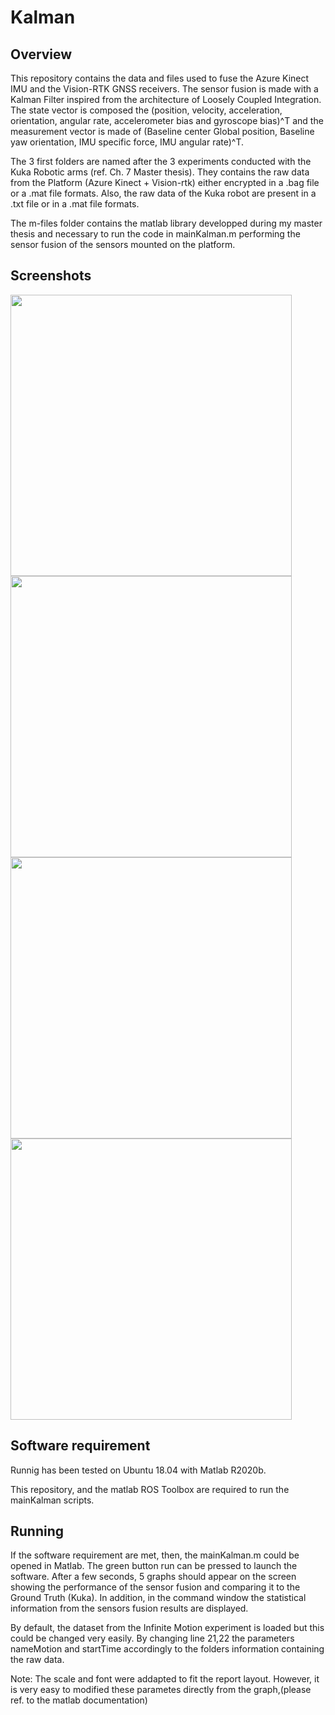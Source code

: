 # Kalman

## Overview

This repository contains the data and files used to fuse the Azure Kinect IMU and the Vision-RTK GNSS receivers. The sensor fusion is made with a Kalman Filter inspired from the architecture of Loosely Coupled Integration. The state vector is composed the (position, velocity, acceleration, orientation, angular rate, accelerometer bias and gyroscope bias)^T and the measurement vector is made of (Baseline center Global position, Baseline yaw orientation, IMU specific force, IMU angular rate)^T.

The 3 first folders are named after the 3 experiments conducted with the Kuka Robotic arms (ref. Ch. 7 Master thesis). They contains the raw data from the Platform (Azure Kinect + Vision-rtk)  either encrypted in a .bag file or  a .mat file formats. Also, the raw data of the Kuka robot are present in a .txt file or in a .mat file formats.

The m-files folder contains the matlab library developped during my master thesis and necessary to run the code in mainKalman.m performing the sensor fusion of the sensors mounted on the platform. 
    
## Screenshots
<img src="AzureKinectGNSS/Images/Position_fusion.jpg" width="450">
<img src="AzureKinectGNSS/Images/Residual_position.jpg" width="450">
<img src="AzureKinectGNSS/Images/Orientation_fusion.jpg" width="450">
<img src="AzureKinectGNSS/Images/Residual_orientation.jpg" width="450">

## Software requirement
Runnig has been tested on Ubuntu 18.04 with Matlab R2020b.

This repository, and the matlab ROS Toolbox are required to run the mainKalman scripts. 

## Running

If the software requirement are met, then, the mainKalman.m could be opened in Matlab. 
The green button run can be pressed to launch the software. After a few seconds, 5 graphs should appear on the screen showing the performance of the sensor fusion and comparing it to the Ground Truth (Kuka). In addition, in the command window the statistical information from the sensors fusion results are displayed.

By default, the dataset from the Infinite Motion experiment is loaded but this could be changed very easily. By changing line 21,22 the parameters nameMotion and startTime accordingly to the folders information containing the raw data.

Note: The scale and font were addapted to fit the report layout. However, it is very easy to modified these parametes directly from the graph,(please ref. to the matlab documentation)

 

 




